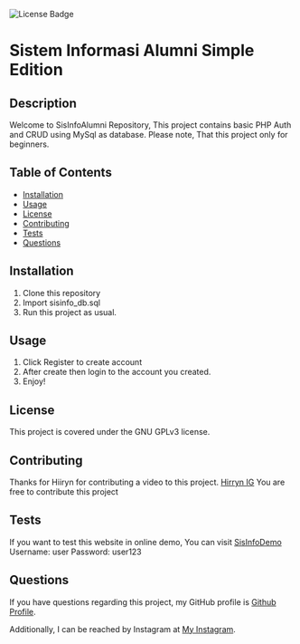 ![License Badge](https://img.shields.io/badge/license-GNU%20GPLv3-green)

# Sistem Informasi Alumni Simple Edition

## Description

Welcome to SisInfoAlumni Repository, This project contains basic PHP Auth and CRUD using MySql as database. Please note, That this project only for beginners.

## Table of Contents

- [Installation](#installation)
- [Usage](#usage)
- [License](#license)
- [Contributing](#contributing)
- [Tests](#tests)
- [Questions](#questions)

## Installation

1. Clone this repository 
2. Import sisinfo_db.sql 
3. Run this project as usual.

## Usage

1. Click Register to create account 
2. After create then login to the account you created. 
3. Enjoy!

## License

This project is covered under the GNU GPLv3 license.

## Contributing

Thanks for Hiiryn for contributing a video to this project. [Hirryn IG](https://www.instagram.com/hiiryn "Instagram Hirryn")
You are free to contribute this project

## Tests

If you want to test this website in online demo,
You can visit [SisInfoDemo](https://demosisinfo.000webhostapp.com/ "SisInfo Demo")
Username: user
Password: user123

## Questions

If you have questions regarding this project, my GitHub profile is [Github Profile](https://www.github.com/albetnov "My Github").

Additionally, I can be reached by Instagram at [My Instagram](https://www.instagram.com/al_nv23 "My IG Profile").
